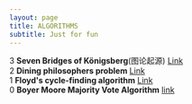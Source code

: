```yaml
---
layout: page
title: ALGORITHMS
subtitle: Just for fun
---
```


3 **Seven Bridges of Königsberg**(图论起源) [Link](https://en.wikipedia.org/wiki/Seven_Bridges_of_K%C3%B6nigsberg)  
2 **Dining philosophers problem** [Link](https://en.m.wikipedia.org/wiki/Dining_philosophers_problem)  
1 **Floyd's cycle-finding algorithm** [Link](https://en.wikipedia.org/wiki/Cycle_detection)  
0 **Boyer Moore Majority Vote Algorithm** [link](https://zhuanlan.zhihu.com/p/104609555)  
